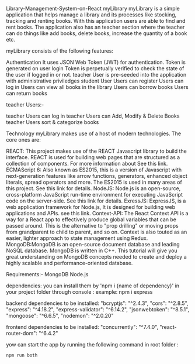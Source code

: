 Library-Management-System-on-React
myLibrary
myLibrary is a simple application that helps manage a library and its processes like stocking, tracking and renting books. With this application users are able to find and rent books. The application also has an teacher section where the teacher can do things like add books, delete books, increase the quantity of a book etc.


myLibrary consists of the following features:

Authentication
It uses JSON Web Token (JWT) for authentication.
Token is generated on user login
Token is perpetually verified to check the state of the user if logged in or not.
teacher User is pre-seeded into the application with administrative priviledges
student User
Users can register
Users can log in
Users can view all books in the library
Users can borrow books
Users can return books



teacher Users:-

teacher Users can log in
teacher Users can Add, Modify & Delete Books
teacher Users sort & categorize books

Technology
myLibrary makes use of a host of modern technologies. The core ones are:

REACT: This project makes use of the REACT Javascript library to build the interface. REACT is used for building web pages that are structured as a collection of components. For more information about See this link.
ECMAScript 6: Also known as ES2015, this is a version of Javascript with next-generation features like arrow functions, generators, enhanced object literals, spread operators and more. The ES2015 is used in many areas of this project. See this link for details.
NodeJS: Node.js is an open-source, cross-platform JavaScript run-time environment for executing JavaScript code on the server-side. See this link for details.
ExressJS: ExpressJS, is a web application framework for Node.js, It is designed for building web applications and APIs. see this link.
Context-API: The React Context API is a way for a React app to effectively produce global variables that can be passed around. This is the alternative to "prop drilling" or moving props from grandparent to child to parent, and so on. Context is also touted as an easier, lighter approach to state management using Redux.
MongoDB:MongoDB is an open-source document database and leading NoSQL database. MongoDB is written in C++. This tutorial will give you great understanding on MongoDB concepts needed to create and deploy a highly scalable and performance-oriented database.



Requirements:-
MongoDB
Node.js



dependencies:
you can install them by 'npm i {name of dependency}' in your project folder through console :
example: npm i express

backend dependencies to be installed:
    "bcryptjs": "^2.4.3",
    "cors": "^2.8.5",
    "express": "^4.18.2",
    "express-validator": "^6.14.2",
    "jsonwebtoken": "^8.5.1",
    "mongoose": "^6.6.5",
    "nodemon": "^2.0.20"

frontend dependencies to be installed:
     "concurrently": "^7.4.0",
    "react-router-dom": "^6.4.2"

yow can start the app by running the following command in root folder :

    npm run both